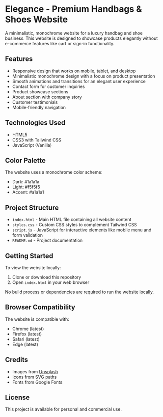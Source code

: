 # Elegance - Premium Handbags & Shoes Website

A minimalistic, monochrome website for a luxury handbag and shoe business. This website is designed to showcase products elegantly without e-commerce features like cart or sign-in functionality.

## Features

- Responsive design that works on mobile, tablet, and desktop
- Minimalistic monochrome design with a focus on product presentation
- Smooth animations and transitions for an elegant user experience
- Contact form for customer inquiries
- Product showcase sections
- About section with company story
- Customer testimonials
- Mobile-friendly navigation

## Technologies Used

- HTML5
- CSS3 with Tailwind CSS
- JavaScript (Vanilla)

## Color Palette

The website uses a monochrome color scheme:
- Dark: #1a1a1a
- Light: #f5f5f5
- Accent: #a1a1a1

## Project Structure

- `index.html` - Main HTML file containing all website content
- `styles.css` - Custom CSS styles to complement Tailwind CSS
- `script.js` - JavaScript for interactive elements like mobile menu and form validation
- `README.md` - Project documentation

## Getting Started

To view the website locally:

1. Clone or download this repository
2. Open `index.html` in your web browser

No build process or dependencies are required to run the website locally.

## Browser Compatibility

The website is compatible with:
- Chrome (latest)
- Firefox (latest)
- Safari (latest)
- Edge (latest)

## Credits

- Images from [Unsplash](https://unsplash.com/)
- Icons from SVG paths
- Fonts from Google Fonts

## License

This project is available for personal and commercial use. 